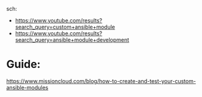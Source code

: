 sch:
- https://www.youtube.com/results?search_query=custom+ansible+module
- https://www.youtube.com/results?search_query=ansible+module+development

# Guide:
https://www.missioncloud.com/blog/how-to-create-and-test-your-custom-ansible-modules
